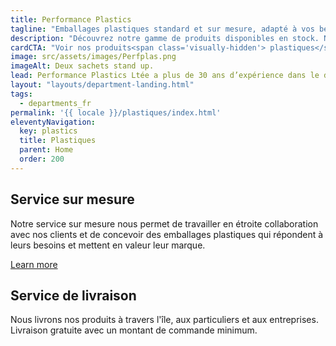 ```yaml
---
title: Performance Plastics
tagline: "Emballages plastiques standard et sur mesure, adapté à vos besoins"
description: "Découvrez notre gamme de produits disponibles en stock. Nos produits standard tels que les sacs de caisse, et les sacs pour fruits et légumes sont en vente dans nos locaux. Pour un emballage plastique exclusif, nous développons avec vous une solution sur mesure, parfaitement ajusté à votre produit."
cardCTA: "Voir nos produits<span class='visually-hidden'> plastiques</span>"
image: src/assets/images/Perfplas.png
imageAlt: Deux sachets stand up.
lead: Performance Plastics Ltée a plus de 30 ans d’expérience dans le développement, la conception et la fabrication de produits en plastique pour divers industries tel que l'agriculture et l'alimentation. Vous pouvez parcourir notre large gamme de produits disponible en stock sur notre site web ou nous appeler si vous avez besoin d'une solution sur mesure.
layout: "layouts/department-landing.html"
tags:
  - departments_fr
permalink: '{{ locale }}/plastiques/index.html'
eleventyNavigation:
  key: plastics
  title: Plastiques
  parent: Home
  order: 200
---
```


## Service sur mesure
Notre service sur mesure nous permet de travailler en étroite collaboration avec nos clients et de concevoir des emballages plastiques qui répondent à leurs besoins et mettent en valeur leur marque.

<a href="/en/plastics/custom-packaging" class="button">Learn more</a>

## Service de livraison
Nous livrons nos produits à travers l'île, aux particuliers et aux entreprises. Livraison gratuite avec un montant de commande minimum.
